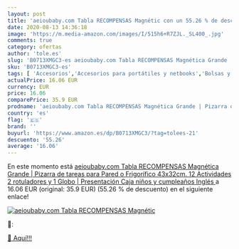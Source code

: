 ```yaml
---
layout: post
title: 'aeioubaby.com Tabla RECOMPENSAS Magnétic con un 55.26 % de descuento'
date: 2020-08-13 14:36:18
image: 'https://m.media-amazon.com/images/I/515h6+R7ZJL._SL400_.jpg'
comments: true
category: ofertas
author: 'tole.es'
slug: 'B0713XMGC3-es aeioubaby.com Tabla RECOMPENSAS Magnética Grande | Pizarra...'
sku: 'B0713XMGC3-es'
tags: [ 'Accesorios','Accesorios para portátiles y netbooks','Bolsas y fundas para portátiles y netbooks','Bolígrafos, lápices y útiles de escritura','Equipaje','Informática','Mochilas','Mochilas para portátiles y netbooks','Mochilas tipo casual','Oficina y papelería','Rotuladores permanentes','Rotuladores y subrayadores','rotuladores', ]
actualPrice: 16.06 EUR
currency: EUR
price: 16.06
comparePrice: 35.9 EUR
prodname: 'aeioubaby.com Tabla RECOMPENSAS Magnética Grande | Pizarra de tareas para Pared o Frigorífico  43x32cm. 12 Actividades  2 rotuladores y 1 Globo | Presentación Caja niños y cumpleaños  Inglés '
country: 'es'
flag: '🇪🇸'
brand: ''
buyurl: 'https://www.amazon.es/dp/B0713XMGC3/?tag=tolees-21'
descuento: '55.26'
average: '16.06'
---
```


En este momento está [aeioubaby.com Tabla RECOMPENSAS Magnética Grande | Pizarra de tareas para Pared o Frigorífico  43x32cm. 12 Actividades  2 rotuladores y 1 Globo | Presentación Caja niños y cumpleaños  Inglés ](https://www.amazon.es/dp/B0713XMGC3/?tag=tolees-21) a 16.06 EUR (original: 35.9 EUR) (55.26 %  de descuento) en el siguiente enlace!

[![aeioubaby.com Tabla RECOMPENSAS Magnétic](https://m.media-amazon.com/images/I/515h6+R7ZJL._SL400_.jpg)](https://www.amazon.es/dp/B0713XMGC3/?tag=tolees-21)

🔎:


[🛒 Aquí!!!](https://www.amazon.es/dp/B0713XMGC3/?tag=tolees-21)
